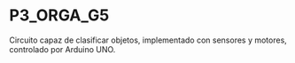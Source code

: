 # P3_ORGA_G5
Circuito capaz de clasificar objetos, implementado con sensores y motores, controlado por Arduino UNO.

